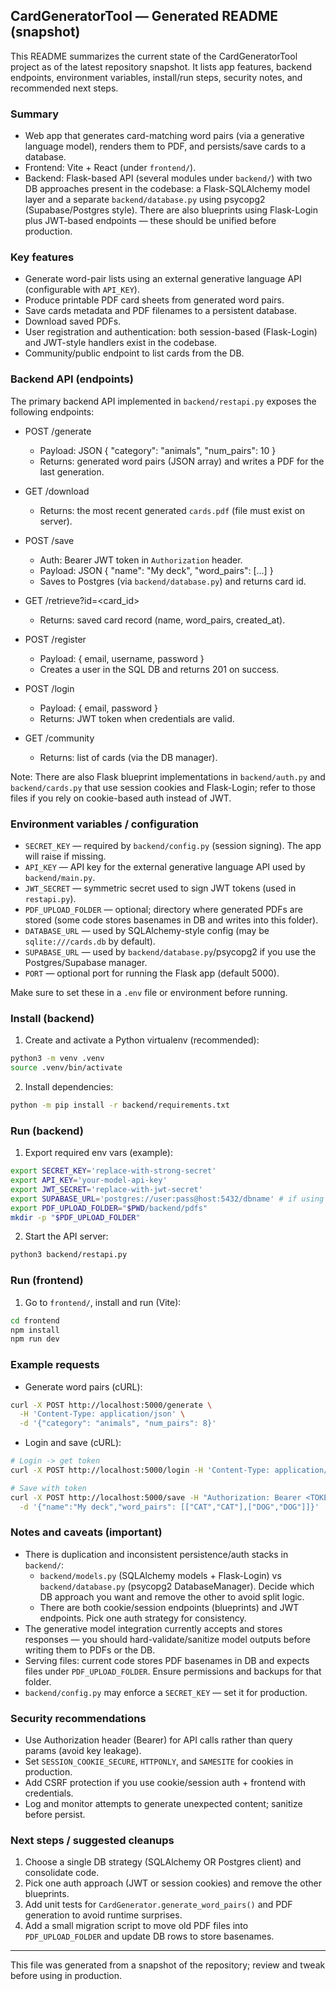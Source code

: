 ## CardGeneratorTool — Generated README (snapshot)

This README summarizes the current state of the CardGeneratorTool project as of the latest repository snapshot. It lists app features, backend endpoints, environment variables, install/run steps, security notes, and recommended next steps.

### Summary
- Web app that generates card-matching word pairs (via a generative language model), renders them to PDF, and persists/save cards to a database.
- Frontend: Vite + React (under `frontend/`).
- Backend: Flask-based API (several modules under `backend/`) with two DB approaches present in the codebase: a Flask-SQLAlchemy model layer and a separate `backend/database.py` using psycopg2 (Supabase/Postgres style). There are also blueprints using Flask-Login plus JWT-based endpoints — these should be unified before production.

### Key features
- Generate word-pair lists using an external generative language API (configurable with `API_KEY`).
- Produce printable PDF card sheets from generated word pairs.
- Save cards metadata and PDF filenames to a persistent database.
- Download saved PDFs.
- User registration and authentication: both session-based (Flask-Login) and JWT-style handlers exist in the codebase.
- Community/public endpoint to list cards from the DB.

### Backend API (endpoints)
The primary backend API implemented in `backend/restapi.py` exposes the following endpoints:

- POST /generate
  - Payload: JSON { "category": "animals", "num_pairs": 10 }
  - Returns: generated word pairs (JSON array) and writes a PDF for the last generation.

- GET /download
  - Returns: the most recent generated `cards.pdf` (file must exist on server).

- POST /save
  - Auth: Bearer JWT token in `Authorization` header.
  - Payload: JSON { "name": "My deck", "word_pairs": [...] }
  - Saves to Postgres (via `backend/database.py`) and returns card id.

- GET /retrieve?id=<card_id>
  - Returns: saved card record (name, word_pairs, created_at).

- POST /register
  - Payload: { email, username, password }
  - Creates a user in the SQL DB and returns 201 on success.

- POST /login
  - Payload: { email, password }
  - Returns: JWT token when credentials are valid.

- GET /community
  - Returns: list of cards (via the DB manager).

Note: There are also Flask blueprint implementations in `backend/auth.py` and `backend/cards.py` that use session cookies and Flask-Login; refer to those files if you rely on cookie-based auth instead of JWT.

### Environment variables / configuration
- `SECRET_KEY` — required by `backend/config.py` (session signing). The app will raise if missing.
- `API_KEY` — API key for the external generative language API used by `backend/main.py`.
- `JWT_SECRET` — symmetric secret used to sign JWT tokens (used in `restapi.py`).
- `PDF_UPLOAD_FOLDER` — optional; directory where generated PDFs are stored (some code stores basenames in DB and writes into this folder).
- `DATABASE_URL` — used by SQLAlchemy-style config (may be `sqlite:///cards.db` by default).
- `SUPABASE_URL` — used by `backend/database.py`/psycopg2 if you use the Postgres/Supabase manager.
- `PORT` — optional port for running the Flask app (default 5000).

Make sure to set these in a `.env` file or environment before running.

### Install (backend)
1. Create and activate a Python virtualenv (recommended):
```bash
python3 -m venv .venv
source .venv/bin/activate
```
2. Install dependencies:
```bash
python -m pip install -r backend/requirements.txt
```

### Run (backend)
1. Export required env vars (example):
```bash
export SECRET_KEY='replace-with-strong-secret'
export API_KEY='your-model-api-key'
export JWT_SECRET='replace-with-jwt-secret'
export SUPABASE_URL='postgres://user:pass@host:5432/dbname' # if using DatabaseManager
export PDF_UPLOAD_FOLDER="$PWD/backend/pdfs"
mkdir -p "$PDF_UPLOAD_FOLDER"
```
2. Start the API server:
```bash
python3 backend/restapi.py
```

### Run (frontend)
1. Go to `frontend/`, install and run (Vite):
```bash
cd frontend
npm install
npm run dev
```

### Example requests
- Generate word pairs (cURL):
```bash
curl -X POST http://localhost:5000/generate \
  -H 'Content-Type: application/json' \
  -d '{"category": "animals", "num_pairs": 8}'
```

- Login and save (cURL):
```bash
# Login -> get token
curl -X POST http://localhost:5000/login -H 'Content-Type: application/json' -d '{"email":"me@example.com","password":"pass"}'

# Save with token
curl -X POST http://localhost:5000/save -H "Authorization: Bearer <TOKEN>" -H 'Content-Type: application/json' \
  -d '{"name":"My deck","word_pairs": [["CAT","CAT"],["DOG","DOG"]]}'
```

### Notes and caveats (important)
- There is duplication and inconsistent persistence/auth stacks in `backend/`:
  - `backend/models.py` (SQLAlchemy models + Flask-Login) vs `backend/database.py` (psycopg2 DatabaseManager). Decide which DB approach you want and remove the other to avoid split logic.
  - There are both cookie/session endpoints (blueprints) and JWT endpoints. Pick one auth strategy for consistency.
- The generative model integration currently accepts and stores responses — you should hard-validate/sanitize model outputs before writing them to PDFs or the DB.
- Serving files: current code stores PDF basenames in DB and expects files under `PDF_UPLOAD_FOLDER`. Ensure permissions and backups for that folder.
- `backend/config.py` may enforce a `SECRET_KEY` — set it for production.

### Security recommendations
- Use Authorization header (Bearer) for API calls rather than query params (avoid key leakage).
- Set `SESSION_COOKIE_SECURE`, `HTTPONLY`, and `SAMESITE` for cookies in production.
- Add CSRF protection if you use cookie/session auth + frontend with credentials.
- Log and monitor attempts to generate unexpected content; sanitize before persist.

### Next steps / suggested cleanups
1. Choose a single DB strategy (SQLAlchemy OR Postgres client) and consolidate code.
2. Pick one auth approach (JWT or session cookies) and remove the other blueprints.
3. Add unit tests for `CardGenerator.generate_word_pairs()` and PDF generation to avoid runtime surprises.
4. Add a small migration script to move old PDF files into `PDF_UPLOAD_FOLDER` and update DB rows to store basenames.

---
This file was generated from a snapshot of the repository; review and tweak before using in production.
